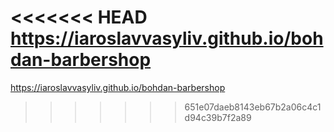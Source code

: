 <<<<<<< HEAD
https://iaroslavvasyliv.github.io/bohdan-barbershop
=======
https://iaroslavvasyliv.github.io/bohdan-barbershop
>>>>>>> 651e07daeb8143eb67b2a06c4c1d94c39b7f2a89
